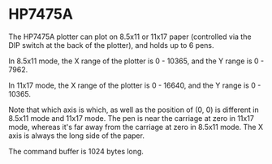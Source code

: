 # HP7475A

The HP7475A plotter can plot on 8.5x11 or 11x17 paper (controlled via the DIP switch at the back of the plotter), and holds up to 6 pens.

In 8.5x11 mode, the X range of the plotter is 0 - 10365, and the Y range is 0 - 7962.

In 11x17 mode, the X range of the plotter is 0 - 16640, and the Y range is 0 - 10365.

Note that which axis is which, as well as the position of (0, 0) is different in 8.5x11 mode and 11x17 mode. The pen is near the carriage at zero in 11x17 mode, whereas it's far away from the carriage at zero in 8.5x11 mode. The X axis is always the long side of the paper.

The command buffer is 1024 bytes long.
